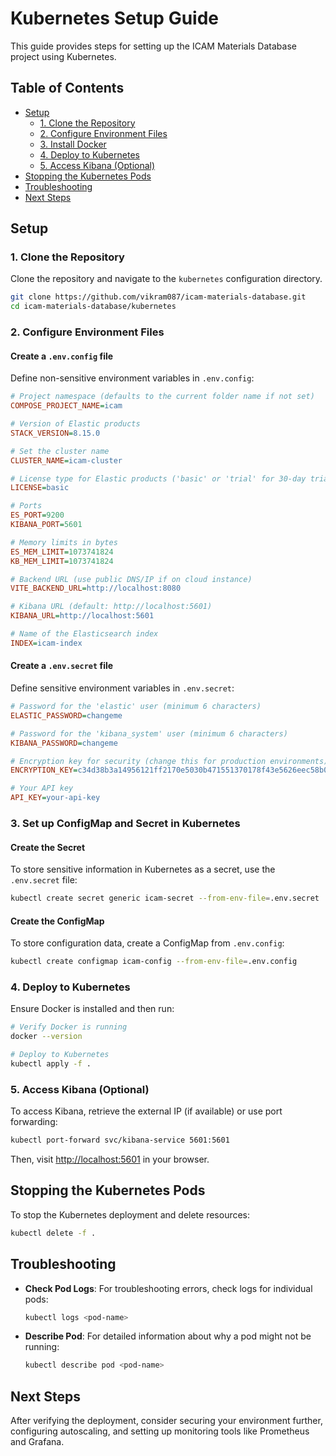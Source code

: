 # Kubernetes Setup Guide

This guide provides steps for setting up the ICAM Materials Database project using Kubernetes.

## Table of Contents
- [Setup](#setup)
  - [1. Clone the Repository](#1-clone-the-repository)
  - [2. Configure Environment Files](#2-configure-environment-files)
  - [3. Install Docker](#3-install-docker)
  - [4. Deploy to Kubernetes](#4-deploy-to-kubernetes)
  - [5. Access Kibana (Optional)](#5-access-kibana-optional)
- [Stopping the Kubernetes Pods](#stopping-the-kubernetes-pods)
- [Troubleshooting](#troubleshooting)
- [Next Steps](#next-steps)

## Setup

### 1. Clone the Repository

Clone the repository and navigate to the `kubernetes` configuration directory.

```bash
git clone https://github.com/vikram087/icam-materials-database.git
cd icam-materials-database/kubernetes
```

### 2. Configure Environment Files

#### Create a `.env.config` file

Define non-sensitive environment variables in `.env.config`:

```ini
# Project namespace (defaults to the current folder name if not set)
COMPOSE_PROJECT_NAME=icam

# Version of Elastic products
STACK_VERSION=8.15.0

# Set the cluster name
CLUSTER_NAME=icam-cluster

# License type for Elastic products ('basic' or 'trial' for 30-day trial)
LICENSE=basic

# Ports
ES_PORT=9200
KIBANA_PORT=5601

# Memory limits in bytes
ES_MEM_LIMIT=1073741824
KB_MEM_LIMIT=1073741824

# Backend URL (use public DNS/IP if on cloud instance)
VITE_BACKEND_URL=http://localhost:8080

# Kibana URL (default: http://localhost:5601)
KIBANA_URL=http://localhost:5601

# Name of the Elasticsearch index
INDEX=icam-index
```

#### Create a `.env.secret` file

Define sensitive environment variables in `.env.secret`:

```ini
# Password for the 'elastic' user (minimum 6 characters)
ELASTIC_PASSWORD=changeme

# Password for the 'kibana_system' user (minimum 6 characters)
KIBANA_PASSWORD=changeme

# Encryption key for security (change this for production environments)
ENCRYPTION_KEY=c34d38b3a14956121ff2170e5030b471551370178f43e5626eec58b04a30fae2

# Your API key
API_KEY=your-api-key
```

### 3. Set up ConfigMap and Secret in Kubernetes

#### Create the Secret

To store sensitive information in Kubernetes as a secret, use the `.env.secret` file:

```bash
kubectl create secret generic icam-secret --from-env-file=.env.secret
```

#### Create the ConfigMap

To store configuration data, create a ConfigMap from `.env.config`:

```bash
kubectl create configmap icam-config --from-env-file=.env.config
```

### 4. Deploy to Kubernetes

Ensure Docker is installed and then run:

```bash
# Verify Docker is running
docker --version

# Deploy to Kubernetes
kubectl apply -f .
```

### 5. Access Kibana (Optional)

To access Kibana, retrieve the external IP (if available) or use port forwarding:

```bash
kubectl port-forward svc/kibana-service 5601:5601
```

Then, visit [http://localhost:5601](http://localhost:5601) in your browser.

## Stopping the Kubernetes Pods

To stop the Kubernetes deployment and delete resources:

```bash
kubectl delete -f .
```

## Troubleshooting

- **Check Pod Logs**: For troubleshooting errors, check logs for individual pods:
  ```bash
  kubectl logs <pod-name>
  ```
- **Describe Pod**: For detailed information about why a pod might not be running:
  ```bash
  kubectl describe pod <pod-name>
  ```

## Next Steps

After verifying the deployment, consider securing your environment further, configuring autoscaling, and setting up monitoring tools like Prometheus and Grafana.